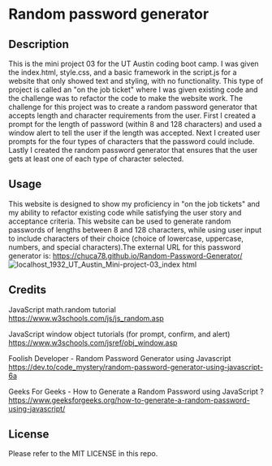 # Random password generator

## Description

This is the mini project 03 for the UT Austin coding boot camp. I was given the index.html, style.css, and a basic framework in the script.js for a website that only showed text and styling, with no functionality. This type of project is called an "on the job ticket" where I was given existing code and the challenge was to refactor the code to make the website work. The challenge for this project was to create a random password generator that accepts length and character requirements from the user. First I created a prompt for the length of password (within 8 and 128 characters) and used a window alert to tell the user if the length was accepted. Next I created user prompts for the four types of characters that the password could include. Lastly I created the random password generator that ensures that the user gets at least one of each type of character selected.

## Usage

This website is designed to show my proficiency in "on the job tickets" and my ability to refactor existing code while satisfying the user story and acceptance criteria. This website can be used to generate random passwords of lengths between 8 and 128 characters, while using user input to include characters of their choice (choice of lowercase, uppercase, numbers, and special characters).The external URL for this password generator is:
https://chuca78.github.io/Random-Password-Generator/
![localhost_1932_UT_Austin_Mini-project-03_index html](https://user-images.githubusercontent.com/97859682/193651453-d4ffa637-f23f-4c08-ac88-2ed2a394fb17.png)

## Credits

JavaScript math.random tutorial
https://www.w3schools.com/js/js_random.asp

JavaScript window object tutorials (for prompt, confirm, and alert)
https://www.w3schools.com/jsref/obj_window.asp

Foolish Developer - Random Password Generator using Javascript
https://dev.to/code_mystery/random-password-generator-using-javascript-6a

Geeks For Geeks - How to Generate a Random Password using JavaScript ?
https://www.geeksforgeeks.org/how-to-generate-a-random-password-using-javascript/

## License

Please refer to the MIT LICENSE in this repo.
